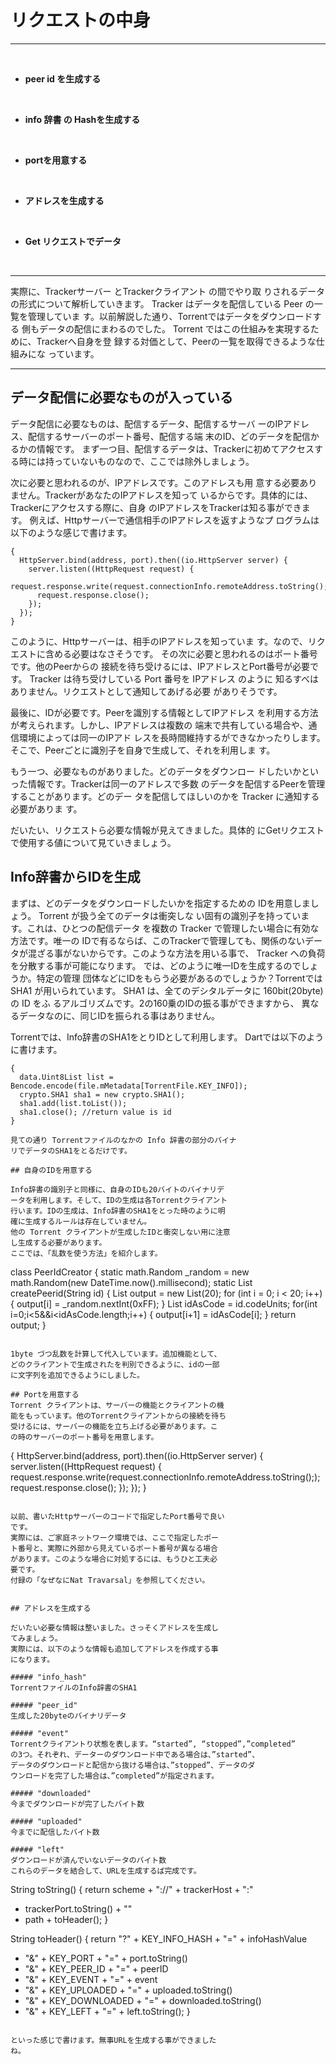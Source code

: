 # リクエストの中身
<hr>
<br>

* **peer id を生成する**

<br>

* **info 辞書 の Hashを生成する**

<br>

* **portを用意する**

<br>

* **アドレスを生成する**

<br>

* **Get リクエストでデータ**

<br>

<hr>

実際に、Trackerサーバー とTrackerクライアント の間でやり取
りされるデータの形式について解析していきます。
Tracker はデータを配信している Peer の一覧を管理していま
す。以前解説した通り、Torrentではデータをダウンロードする
側もデータの配信にまわるのでした。
Torrent ではこの仕組みを実現するために、Trackerへ自身を登
録する対価として、Peerの一覧を取得できるような仕組みにな
っています。

<hr>


## データ配信に必要なものが入っている

データ配信に必要なものは、配信するデータ、配信するサーバ
ーのIPアドレス、配信するサーバーのポート番号、配信する端
末のID、どのデータを配信かるかの情報です。
まず一つ目、配信するデータは、Trackerに初めてアクセスす
る時には持っていないものなので、ここでは除外しましょう。

次に必要と思われるのが、IPアドレスです。このアドレスも用
意する必要ありません。TrackerがあなたのIPアドレスを知って
いるからです。具体的には、Trackerにアクセスする際に、自身
のIPアドレスをTrackerは知る事ができます。
例えば、Httpサーバーで通信相手のIPアドレスを返すようなプ
ログラムは以下のような感じで書けます。

```
{
  HttpServer.bind(address, port).then((io.HttpServer server) {
    server.listen((HttpRequest request) {
      request.response.write(request.connectionInfo.remoteAddress.toString(););
      request.response.close();
    });
  });
}
```

このように、Httpサーバーは、相手のIPアドレスを知っていま
す。なので、リクエストに含める必要はなさそうです。
その次に必要と思われるのはポート番号です。他のPeerからの
接続を待ち受けるには、IPアドレスとPort番号が必要です。
Tracker は待ち受けしている Port 番号を IPアドレス のように
知るすべはありません。リクエストとして通知してあげる必要
がありそうです。

最後に、IDが必要です。Peerを識別する情報としてIPアドレス
を利用する方法が考えられます。しかし、IPアドレスは複数の
端末で共有している場合や、通信環境によっては同一のIPアド
レスを長時間維持するができなかったりします。
そこで、Peerごとに識別子を自身で生成して、それを利用しま
す。

もう一つ、必要なものがありました。どのデータをダウンロー
ドしたいかといった情報です。Trackerは同一のアドレスで多数
のデータを配信するPeerを管理することがあります。どのデー
タを配信してほしいのかを Tracker に通知する必要がありま
す。

だいたい、リクエストら必要な情報が見えてきました。具体的
にGetリクエストで使用する値について見ていきましょう。


## Info辞書からIDを生成

まずは、どのデータをダウンロードしたいかを指定するための
IDを用意しましょう。 Torrent が扱う全てのデータは衝突しな
い固有の識別子を持っています。これは、ひとつの配信データ
を複数の Tracker で管理したい場合に有効な方法です。唯一の
IDで有るならば、このTrackerで管理しても、関係のないデー
タが混ざる事がないからです。このような方法を用いる事で、
Tracker への負荷を分散する事が可能になります。
では、どのように唯一IDを生成するのでしょうか。特定の管理
団体などにIDをもらう必要があるのでしょうか？Torrentでは
SHA1 が用いられています。
SHA1 は、全てのデシタルデータに 160bit(20byte) の ID をふ
るアルゴリズムです。2の160乗のIDの振る事ができますから、
異なるデータなのに、同じIDを振られる事はありません。

Torrentでは、Info辞書のSHA1をとりIDとして利用します。
Dartでは以下のように書けます。

```
{
  data.Uint8List list = Bencode.encode(file.mMetadata[TorrentFile.KEY_INFO]);
  crypto.SHA1 sha1 = new crypto.SHA1();
  sha1.add(list.toList());
  sha1.close(); //return value is id
}

見ての通り Torrentファイルのなかの Info 辞書の部分のバイナ
リでデータのSHA1をとるだけです。

## 自身のIDを用意する

Info辞書の識別子と同様に、自身のIDも20バイトのバイナリデ
ータを利用します。そして、IDの生成は各Torrentクライアント
行います。IDの生成は、Info辞書のSHA1をとった時のように明
確に生成するルールは存在していません。
他の Torrent クライアントが生成したIDと衝突しない用に注意
し生成する必要があります。
ここでは、「乱数を使う方法」を紹介します。

```
class PeerIdCreator {
  static math.Random _random = new math.Random(new DateTime.now().millisecond);
  static List<int> createPeerid(String id) {
  List<int> output = new List<int>(20);
  for (int i = 0; i < 20; i++) {
    output[i] = _random.nextInt(0xFF);
  }
  List<int> idAsCode = id.codeUnits;
  for(int i=0;i<5&&i<idAsCode.length;i++) {
    output[i+1] = idAsCode[i];
  }
  return output;
}
```

1byte づつ乱数を計算して代入しています。追加機能として、
どのクライアントで生成されたを判別できるように、idの一部
に文字列を追加できるようにしました。

## Portを用意する
Torrent クライアントは、サーバーの機能とクライアントの機
能をもっています。他のTorrentクライアントからの接続を待ち
受けるには、サーバーの機能を立ち上げる必要があります。こ
の時のサーバーのポート番号を用意します。

```
{
  HttpServer.bind(address, port).then((io.HttpServer server) {
    server.listen((HttpRequest request) {
      request.response.write(request.connectionInfo.remoteAddress.toString(););
      request.response.close();
    });
  });
}
```

以前、書いたHttpサーバーのコードで指定したPort番号で良い
です。
実際には、ご家庭ネットワーク環境では、ここで指定したポー
ト番号と、実際に外部から見えているポート番号が異なる場合
があります。このような場合に対処するには、もうひと工夫必
要です。
付録の「なぜなにNat Travarsal」を参照してください。


## アドレスを生成する

だいたい必要な情報は整いました。さっそくアドレスを生成し
てみましょう。
実際には、以下のような情報も追加してアドレスを作成する事
になります。

##### "info_hash"
TorrentファイルのInfo辞書のSHA1

##### "peer_id"
生成した20byteのバイナリデータ

##### "event"
Torrentクライアントり状態を表します。“started”, “stopped”,”completed”
の3つ。それぞれ、データーのダウンロード中である場合は、”started”、
データのダウンロードと配信から抜ける場合は、”stopped”、データのダ
ウンロードを完了した場合は、”completed”が指定されます。

##### "downloaded"
今までダウンロードが完了したバイト数

##### "uploaded"
今までに配信したバイト数

##### "left"
ダウンロードが済んでいないデータのバイト数
これらのデータを結合して、URLを生成するば完成です。

```
String toString() {
  return scheme + "://" + trackerHost + ":"
+ trackerPort.toString() + ""
+ path + toHeader();
}

String toHeader() {
  return "?" + KEY_INFO_HASH + "=" + infoHashValue
+ "&" + KEY_PORT + "=" + port.toString()
+ "&" + KEY_PEER_ID + "=" + peerID
+ "&" + KEY_EVENT + "=" + event
+ "&" + KEY_UPLOADED + "=" + uploaded.toString()
+ "&" + KEY_DOWNLOADED + "=" + downloaded.toString()
+ "&" + KEY_LEFT + "=" + left.toString();
}
```

といった感じで書けます。無事URLを生成する事ができました
ね。